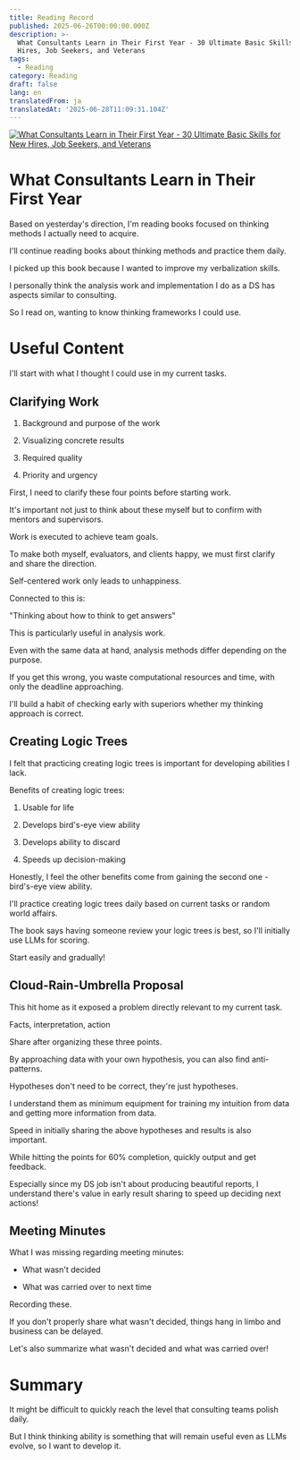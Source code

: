 ```yaml
---
title: Reading Record
published: 2025-06-26T00:00:00.000Z
description: >-
  What Consultants Learn in Their First Year - 30 Ultimate Basic Skills for New
  Hires, Job Seekers, and Veterans
tags:
  - Reading
category: Reading
draft: false
lang: en
translatedFrom: ja
translatedAt: '2025-06-28T11:09:31.104Z'
---
```


[![What Consultants Learn in Their First Year - 30 Ultimate Basic Skills for New Hires, Job Seekers, and Veterans](https://m.media-amazon.com/images/I/71oK7KE+eDL._SY466_.jpg)](https://amzn.asia/d/0bCPNMJ)

# What Consultants Learn in Their First Year

Based on yesterday's direction, I'm reading books focused on thinking methods I actually need to acquire.

I'll continue reading books about thinking methods and practice them daily.

I picked up this book because I wanted to improve my verbalization skills.

I personally think the analysis work and implementation I do as a DS has aspects similar to consulting.

So I read on, wanting to know thinking frameworks I could use.

# Useful Content

I'll start with what I thought I could use in my current tasks.

## Clarifying Work

1. Background and purpose of the work

2. Visualizing concrete results

3. Required quality

4. Priority and urgency

First, I need to clarify these four points before starting work.

It's important not just to think about these myself but to confirm with mentors and supervisors.

Work is executed to achieve team goals.

To make both myself, evaluators, and clients happy, we must first clarify and share the direction.

Self-centered work only leads to unhappiness.

Connected to this is:

"Thinking about how to think to get answers"

This is particularly useful in analysis work.

Even with the same data at hand, analysis methods differ depending on the purpose.

If you get this wrong, you waste computational resources and time, with only the deadline approaching.

I'll build a habit of checking early with superiors whether my thinking approach is correct.

## Creating Logic Trees

I felt that practicing creating logic trees is important for developing abilities I lack.

Benefits of creating logic trees:

1. Usable for life

2. Develops bird's-eye view ability

3. Develops ability to discard

4. Speeds up decision-making


Honestly, I feel the other benefits come from gaining the second one - bird's-eye view ability.

I'll practice creating logic trees daily based on current tasks or random world affairs.

The book says having someone review your logic trees is best, so I'll initially use LLMs for scoring.

Start easily and gradually!

## Cloud-Rain-Umbrella Proposal

This hit home as it exposed a problem directly relevant to my current task.

Facts, interpretation, action

Share after organizing these three points.

By approaching data with your own hypothesis, you can also find anti-patterns.

Hypotheses don't need to be correct, they're just hypotheses.

I understand them as minimum equipment for training my intuition from data and getting more information from data.

Speed in initially sharing the above hypotheses and results is also important.

While hitting the points for 60% completion, quickly output and get feedback.

Especially since my DS job isn't about producing beautiful reports, I understand there's value in early result sharing to speed up deciding next actions!

## Meeting Minutes

What I was missing regarding meeting minutes:

- What wasn't decided

- What was carried over to next time

Recording these.

If you don't properly share what wasn't decided, things hang in limbo and business can be delayed.

Let's also summarize what wasn't decided and what was carried over!

# Summary

It might be difficult to quickly reach the level that consulting teams polish daily.

But I think thinking ability is something that will remain useful even as LLMs evolve, so I want to develop it.

